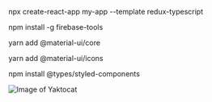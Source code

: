npx create-react-app my-app --template redux-typescript

npm install -g firebase-tools

yarn add @material-ui/core

yarn add @material-ui/icons


npm install @types/styled-components

![Image of Yaktocat]('./public/images/back.jpg')